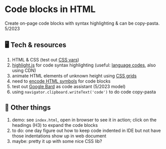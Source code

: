 # Code blocks in HTML

Create on-page code blocks with syntax highlighting &amp; can be copy-pasta. 5/2023

## 🖥️ Tech & resources

1. HTML & CSS (test out [CSS vars](https://developer.mozilla.org/en-US/docs/Web/CSS/Using_CSS_custom_properties))
2. [highlight.js](https://highlightjs.org/) for code syntax highlighting (useful: [language codes](https://highlightjs.readthedocs.io/en/latest/supported-languages.html), also using CDN)
3. animate HTML elements of unknown height using [CSS grids](https://stackoverflow.com/a/69802208/512353)
4. need to [encode HTML symbols](https://www.w3docs.com/tools/html-encoder/) for code blocks
5. test out [Google Bard](https://bard.google.com/) as code assistant (5/2023 model)
6. using `navigator.clipboard.writeText('code')` to do code copy-pasta

## 📄 Other things

1. demo: see `index.html`, open in browser to see it in action; click on the headings (H3) to expand the code blocks
2. to do: one day figure out how to keep code indented in IDE but not have those indentations show up in web document
3. maybe: pretty it up with some nice CSS lib?
